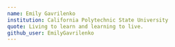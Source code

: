 ```yaml
---
name: Emily Gavrilenko
institution: California Polytechnic State University
quote: Living to learn and learning to live. 
github_user: EmilyGavrilenko
---
```

